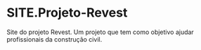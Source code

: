 # SITE.Projeto-Revest
 Site do projeto Revest. Um projeto que tem como objetivo ajudar profissionais da construção civil.
